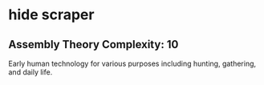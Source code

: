 # hide scraper

## Assembly Theory Complexity: 10
Early human technology for various purposes including hunting, gathering, and daily life.
